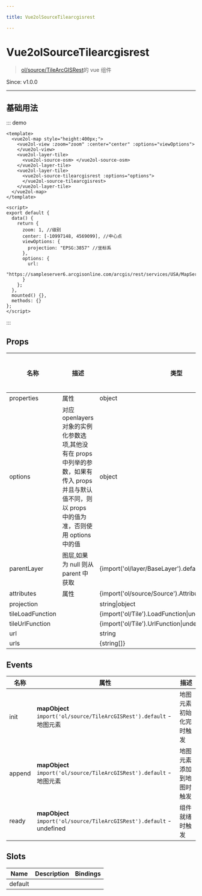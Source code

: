 ```yaml
---

title: Vue2olSourceTilearcgisrest

---
```


# Vue2olSourceTilearcgisrest

> [ol/source/TileArcGISRest](https://openlayers.org/en/latest/apidoc/module-ol_source_TileArcGISRest-TileArcGISRest.html)的 vue 组件

Since: v1.0.0

---

## 基础用法

::: demo

```vue
<template>
  <vue2ol-map style="height:400px;">
    <vue2ol-view :zoom="zoom" :center="center" :options="viewOptions">
    </vue2ol-view>
    <vue2ol-layer-tile>
      <vue2ol-source-osm> </vue2ol-source-osm>
    </vue2ol-layer-tile>
    <vue2ol-layer-tile>
      <vue2ol-source-tilearcgisrest :options="options">
      </vue2ol-source-tilearcgisrest>
    </vue2ol-layer-tile>
  </vue2ol-map>
</template>

<script>
export default {
  data() {
    return {
      zoom: 1, //级别
      center: [-10997148, 4569099], //中心点
      viewOptions: {
        projection: "EPSG:3857" //坐标系
      },
      options: {
        url:
          "https://sampleserver6.arcgisonline.com/arcgis/rest/services/USA/MapServer"
      }
    };
  },
  mounted() {},
  methods: {}
};
</script>
```

:::

## Props

| 名称             | 描述                                                                                                                                                  | 类型                                                    | 取值范围 | 默认值 |
| ---------------- | ----------------------------------------------------------------------------------------------------------------------------------------------------- | ------------------------------------------------------- | -------- | ------ |
| properties       | 属性                                                                                                                                                  | object                                                  | -        |        |
| options          | 对应 openlayers 对象的实例化参数选项,其他没有在 props 中列举的参数，如果有传入 props 并且与默认值不同，则以 props 中的值为准，否则使用 options 中的值 | object                                                  | -        | {}     |
| parentLayer      | 图层,如果为 null 则从 parent 中获取                                                                                                                   | {import('ol/layer/BaseLayer').default}                  | -        |        |
| attributes       | 属性                                                                                                                                                  | {import('ol/source/Source').AttributionLike\|undefined} | -        |        |
| projection       |                                                                                                                                                       | string\|object                                          | -        |        |
| tileLoadFunction |                                                                                                                                                       | {import('ol/Tile').LoadFunction\|undefined}             | -        |        |
| tileUrlFunction  |                                                                                                                                                       | {import('ol/Tile').UrlFunction\|undefined}              | -        |        |
| url              |                                                                                                                                                       | string                                                  | -        |        |
| urls             |                                                                                                                                                       | {string[]}                                              | -        |        |

## Events

| 名称   | 属性                                                                   | 描述                     |
| ------ | ---------------------------------------------------------------------- | ------------------------ |
| init   | **mapObject** `import('ol/source/TileArcGISRest').default` - 地图元素  | 地图元素初始化完时触发   |
| append | **mapObject** `import('ol/source/TileArcGISRest').default` - 地图元素  | 地图元素添加到地图时触发 |
| ready  | **mapObject** `import('ol/source/TileArcGISRest').default` - undefined | 组件就绪时触发           |

## Slots

| Name    | Description | Bindings |
| ------- | ----------- | -------- |
| default |             |          |
